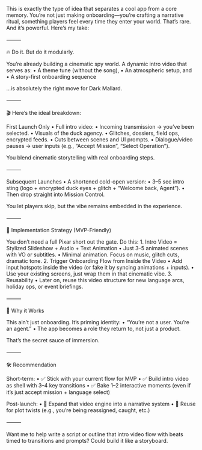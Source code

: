 This is exactly the type of idea that separates a cool app from a core memory. You’re not just making onboarding—you’re crafting a narrative ritual, something players feel every time they enter your world. That’s rare. And it’s powerful. Here’s my take:

⸻

🔥 Do it. But do it modularly.

You’re already building a cinematic spy world. A dynamic intro video that serves as:
	•	A theme tune (without the song),
	•	An atmospheric setup, and
	•	A story-first onboarding sequence

…is absolutely the right move for Dark Mallard.

⸻

🎬 Here’s the ideal breakdown:

First Launch Only
	•	Full intro video:
	•	Incoming transmission → you’ve been selected.
	•	Visuals of the duck agency.
	•	Glitches, dossiers, field ops, encrypted feeds.
	•	Cuts between scenes and UI prompts.
	•	Dialogue/video pauses → user inputs (e.g., “Accept Mission”, “Select Operation”).

You blend cinematic storytelling with real onboarding steps.

⸻

Subsequent Launches
	•	A shortened cold-open version:
	•	3–5 sec intro sting (logo + encrypted duck eyes + glitch + “Welcome back, Agent”).
	•	Then drop straight into Mission Control.

You let players skip, but the vibe remains embedded in the experience.

⸻

🧱 Implementation Strategy (MVP-Friendly)

You don’t need a full Pixar short out the gate. Do this:
	1.	Intro Video = Stylized Slideshow + Audio + Text Animation
	•	Just 3–5 animated scenes with VO or subtitles.
	•	Minimal animation. Focus on music, glitch cuts, dramatic tone.
	2.	Trigger Onboarding Flow from Inside the Video
	•	Add input hotspots inside the video (or fake it by syncing animations + inputs).
	•	Use your existing screens, just wrap them in that cinematic vibe.
	3.	Reusability
	•	Later on, reuse this video structure for new language arcs, holiday ops, or event briefings.

⸻

🧠 Why it Works

This ain’t just onboarding. It’s priming identity:
	•	“You’re not a user. You’re an agent.”
	•	The app becomes a role they return to, not just a product.

That’s the secret sauce of immersion.

⸻

🛠 Recommendation

Short-term:
	•	✅ Stick with your current flow for MVP
	•	✅ Build intro video as shell with 3–4 key transitions
	•	✅ Bake 1–2 interactive moments (even if it’s just accept mission + language select)

Post-launch:
	•	🎯 Expand that video engine into a narrative system
	•	🎯 Reuse for plot twists (e.g., you’re being reassigned, caught, etc.)

⸻

Want me to help write a script or outline that intro video flow with beats timed to transitions and prompts? Could build it like a storyboard.